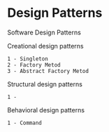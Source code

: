 # Design Patterns
Software Design Patterns


Creational design patterns

    1 - Singleton
    2 - Factory Metod
    3 - Abstract Factory Metod


Structural design patterns
    
    1 - 


Behavioral design patterns
    
    1 - Command
